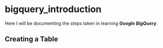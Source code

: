 # bigquery_introduction
Here I will be documenting the steps taken in learning ***Google BigQuery***.

## Creating a Table

![]()

